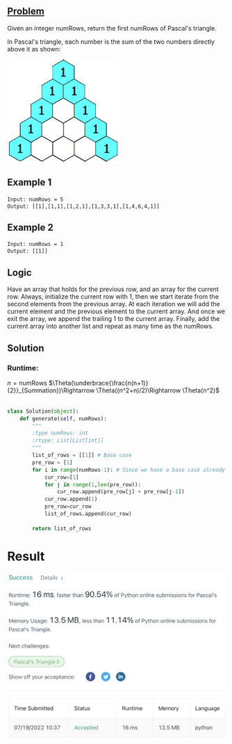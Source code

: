 ## [Problem](https://leetcode.com/problems/pascals-triangle/)

Given an integer numRows, return the first numRows of Pascal's triangle.

In Pascal's triangle, each number is the sum of the two numbers directly above it as shown:

![pascalTriangle](PascalTriangleAnimated2.gif)

## Example 1

```
Input: numRows = 5
Output: [[1],[1,1],[1,2,1],[1,3,3,1],[1,4,6,4,1]]
```

## Example 2

```
Input: numRows = 1
Output: [[1]]

```

## Logic

Have an array that holds for the previous row, and an array for the current row. Always, initialize the current row with 1, then we start iterate from the second elements from the previous array. At each iteration we will add the current element and the previous element to the current array. And once we exit the array, we append the trailing 1 to the current array. Finally, add the current array into another list and repeat as many time as the numRows.

## Solution

### Runtime:

$n=\text{numRows}$
$\Theta(\underbrace{\frac{n(n+1)}{2}}_{Summation})\Rightarrow \Theta((n^2+n)/2)\Rightarrow \Theta(n^2)$

```python

class Solution(object):
    def generate(self, numRows):
        """
        :type numRows: int
        :rtype: List[List[int]]
        """
        list_of_rows = [[1]] # Base case
        pre_row = [1]
        for i in range(numRows-1): # Since we have a base case already
            cur_row=[1]
            for j in range(1,len(pre_row)):
                cur_row.append(pre_row[j] + pre_row[j-1])
            cur_row.append(1)
            pre_row=cur_row
            list_of_rows.append(cur_row)

        return list_of_rows

```

# Result

![Result](result.png)
